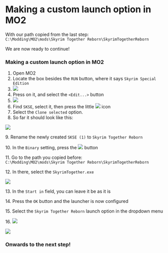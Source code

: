 # Making a custom launch option in MO2

With our path copied from the last step:\
`C:\Modding\MO2\mods\Skyrim Together Reborn\SkyrimTogetherReborn`

We are now ready to continue!

### Making a custom launch option in MO2

1. Open MO2
2. Locate the box besides the `RUN` button, where it says `Skyrim Special Edition`
3. ![](https://shx.is/5BlyHKvpG.png)
4. Press on it, and select the `<Edit...>` button
5. ![](https://shx.is/5Blz2zZdv.png)
6. Find `SKSE`, select it, then press the little ![](https://shx.is/5BlzJrBxo.png) icon
7. Select the `Clone selected` option.
8. So far it should look like this:

![](https://shx.is/5BlA68CY7.gif)

9\. Rename the newly created `SKSE (1)` to `Skyrim Together Reborn`

10\. In the `Binary` setting, press the ![](https://shx.is/5BlAvYz\_D.png) button

11\. Go to the path you copied before:\
`C:\Modding\MO2\mods\Skyrim Together Reborn\SkyrimTogetherReborn`

12\. In there, select the `SkyrimTogether.exe`

![](https://shx.is/5BlASkBkY.png)

13\. In the `Start in` field, you can leave it be as it is

14\. Press the `OK` button and the launcher is now configured

15\. Select the `Skyrim Together Reborn` launch option in the dropdown menu

16\. ![](https://shx.is/5BlCrEk1H.png)

![](https://shx.is/5BlC7XaC1.gif)

### Onwards to the next step!
